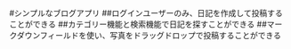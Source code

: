 #シンプルなブログアプリ
##ログインユーザーのみ、日記を作成して投稿することができる
##カテゴリー機能と検索機能で日記を探すことができる
##マークダウンフィールドを使い、写真をドラッグドロップで投稿することができる